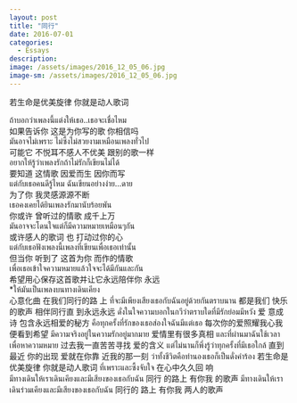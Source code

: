 ```yaml
---
layout: post
title: "同行"
date: 2016-07-01
categories:
  - Essays
description: 
image: /assets/images/2016_12_05_06.jpg
image-sm: /assets/images/2016_12_05_06.jpg
---
```

若生命是优美旋律 你就是动人歌词


ถ้าบอกว่าเพลงนี้แต่งให้เธอ..เธอจะเชื่อไหม  
如果告诉你 这是为你写的歌 你相信吗  
มันอาจไม่เพราะ ไม่ซึ้งไม่สวยงามเหมือนเพลงทั่วไป  
可能它 不悦耳不感人不优美 跟别的歌一样  
อยากให้รู้ว่าเพลงรักถ้าไม่รักก็เขียนไม่ได้  
要知道 这情歌 因爱而生 因你而写  
แต่กับเธอคนดีรู้ไหม ฉันเขียนอย่างง่าย...ดาย   
为了你 我灵感源源不断  
เธอคงเคยได้ยินเพลงรักมานับร้อยพัน  
你或许 曾听过的情歌 成千上万  
มันอาจจะโดนใจแต่ก็มีความหมายเหมือนๆกัน  
或许感人的歌词 也 打动过你的心  
แต่กับเธอฟังเพลงนี้เพลงที่เขียนเพื่อเธอเท่านั้น  
但当你 听到了 这首为你 而作的情歌  
เพื่อเธอเข้าใจความหมายแล้วใจจะได้มีกันและกัน  
希望用心保存这首歌并让它永远陪伴你 永远  
*ให้มันเป็นเพลงบนทางเดินเคียง  
心意化曲 在我们同行的路 上
ที่จะมีเพียงเสียงเธอกับฉันอยู่ด้วยกันตราบนาน
都是我们 快乐的歌声 相伴同行直 到永远永远
ดั่งในใจความบอกในกวีว่าตราบใดที่มีรักย่อมมีหวัง
爱 意成诗 包含永远相爱的秘方
คือทุกครั้งที่รักของเธอส่องใจฉันมีแต่เธอ
每次你的爱照耀我心我便看到希望
มีความจริงอยู่ในความรักอยู่มากมาย
爱情里有很多真相
และที่ผ่านมาฉันใช้เวลาเพื่อหาความหมาย
过去我一直苦苦寻找 爱的含义
แต่ไม่นานก็พึ่งรู้ว่าทุกครั้งที่มีเธอใกล้
直到最近 你的出现 爱就在你靠 近我的那一刻
ว่าทั้งชีวิตคือทำนองเธอก็เป็นดั่งคำร้อง
若生命是优美旋律 你就是动人歌词
ที่เพราะและซึ้งจับใจ
在心中久久回 响   
มีทางเดินให้เราเดินเคียงและมีเสียงของเธอกับฉัน
同行 的路上 有你我 的歌声
มีทางเดินให้เราเดินร่วมเคียงและมีเสียงของเธอกับฉัน
同行的 路上 有你我 两人的歌声  